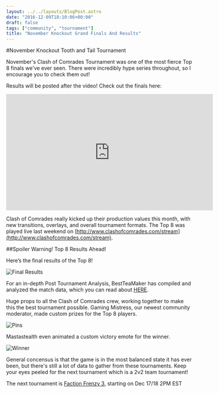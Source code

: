 ```yaml
---
layout: ../../layouts/BlogPost.astro
date: "2016-12-09T18:10:06+00:00"
draft: false
tags: ["community", "tournament"]
title: "November Knockout Grand Finals And Results"
---
```


#November Knockout Tooth and Tail Tournament

November's Clash of Comrades Tournament was one of the most fierce Top 8 finals we've ever seen. There were incredibly hype series throughout, so I encourage you to check them out!

Results will be posted after the video!
Check out the finals here:

<div class="vid-box">
<iframe width="560" height="315" src="https://www.youtube.com/embed/8F9Ue3I19A4" frameborder="0" allowfullscreen></iframe>
</div>

Clash of Comrades really kicked up their production values this month, with new transitions, overlays, and overall tournament formats. The Top 8 was played live last weekend on [http://www.clashofcomrades.com/stream](http://www.clashofcomrades.com/stream).

##Spoiler Warning! Top 8 Results Ahead!

Here’s the final results of the Top 8!

![Final Results](http://i.imgur.com/EfoCvnC.png)

For an in-depth Post Tournament Analysis, BestTeaMaker has compiled and analyzed the match data, which you can read about [HERE](https://medium.com/@BestTeaMaker/tooth-and-tail-meta-report-november-knockout-ba4d118fd868#.dh2mlfz16).

Huge props to all the Clash of Comrades crew, working together to make this the best tournament possible. Gaming Mistress, our newest community moderator, made custom prizes for the Top 8 players.

![Pins](http://i.imgur.com/Y5RXPtN.jpg)

Mastastealth even animated a custom victory emote for the winner.

![Winner](http://i.imgur.com/4OlKkjH.gif)

General concensus is that the game is in the most balanced state it has ever been, but there's still a lot of data to gather from these tournaments. Keep your eyes peeled for the next tournament which is a 2v2 team tournament!

The next tournament is [Faction Frenzy 3](http://www.clashofcomrades.com/tournaments/view?id=6), starting on Dec 17/18 2PM EST
